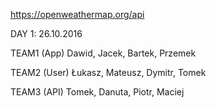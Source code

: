 https://openweathermap.org/api

DAY 1: 26.10.2016

TEAM1 (App)
Dawid,
Jacek,
Bartek,
Przemek

TEAM2 (User)
Łukasz,
Mateusz,
Dymitr,
Tomek

TEAM3 (API)
Tomek,
Danuta,
Piotr,
Maciej